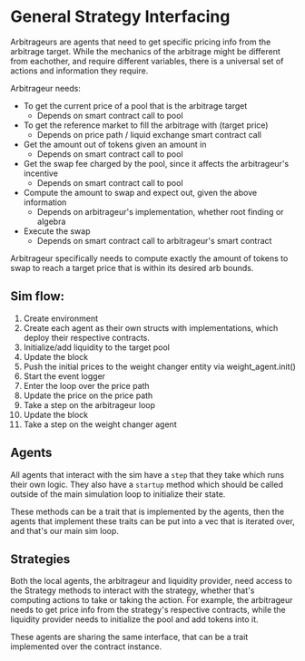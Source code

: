 # General Strategy Interfacing

Arbitrageurs are agents that need to get specific pricing info from the arbitrage target. While the mechanics of the arbitrage might be different from eachother, and require different variables, there is a universal set of actions and information they require.

Arbitrageur needs:
- To get the current price of a pool that is the arbitrage target
    - Depends on smart contract call to pool
- To get the reference market to fill the arbitrage with (target price)
    - Depends on price path / liquid exchange smart contract call
- Get the amount out of tokens given an amount in
    - Depends on smart contract call to pool
- Get the swap fee charged by the pool, since it affects the arbitrageur's incentive
    - Depends on smart contract call to pool
- Compute the amount to swap and expect out, given the above information
    - Depends on arbitrageur's implementation, whether root finding or algebra
- Execute the swap
    - Depends on smart contract call to arbitrageur's smart contract

Arbitrageur specifically needs to compute exactly the amount of tokens to swap to reach a target price that is within its desired arb bounds.


## Sim flow:
1. Create environment
2. Create each agent as their own structs with implementations, which deploy their respective contracts.
3. Initialize/add liquidity to the target pool
4. Update the block
5. Push the initial prices to the weight changer entity via weight_agent.init()
6. Start the event logger
7. Enter the loop over the price path
8. Update the price on the price path
9. Take a step on the arbitrageur loop
10. Update the block
11. Take a step on the weight changer agent

## Agents

All agents that interact with the sim have a `step` that they take which runs their own logic. They also have a `startup` method which should be called outside of the main simulation loop to initialize their state.

These methods can be a trait that is implemented by the agents, then the agents that implement these traits can be put into a vec that is iterated over, and that's our main sim loop.

## Strategies

Both the local agents, the arbitrageur and liquidity provider, need access to the Strategy methods to interact with the strategy, whether that's computing actions to take or taking the action. For example, the arbitrageur needs to get price info from the strategy's respective contracts, while the liquidity provider needs to initialize the pool and add tokens into it.

These agents are sharing the same interface, that can be a trait implemented over the contract instance.